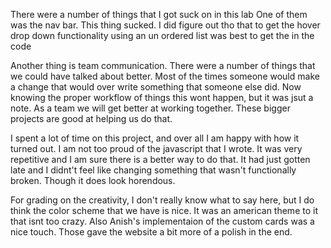There were a number of things that I got suck on in this lab
One of them was the nav bar. This thing sucked. I did figure out tho that
to get the hover drop down functionality using an un ordered list was best to get the
<a> in the code

Another thing is team communication. There were a number of things that we could have
talked about better. Most of the times someone would make a change that would over write
something that someone else did. Now knowing the proper workflow of things this wont happen,
but it was jsut a note. As a team we will get better at working together. These bigger projects 
are good at helping us do that. 

I spent a lot of time on this project, and over all I am happy with how it turned out. I am not too
proud of the javascript that I wrote. It was very repetitive and I am sure there is a better way
to do that. It had just gotten late and I didnt't feel like changing something that wasn't
functionally broken. Though it does look horendous.

For grading on the creativity, I don't really know what to say here, but I do think the color scheme that
we have is nice. It was an american theme to it that isnt too crazy. Also Anish's implementaion of the
custom cards was a nice touch. Those gave the website a bit more of a polish in the end.
